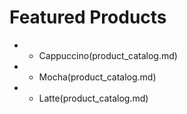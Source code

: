 # Featured Products

- * Cappuccino(product_catalog.md)
- * Mocha(product_catalog.md)
- * Latte(product_catalog.md)
